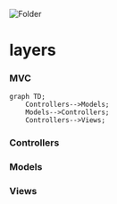 ![Folder](https://github.com/sciola-git/sciola-git.github.io/blob/main/images/icons/folder.svg?raw=true)

# layers

### MVC

```mermaid
graph TD;
    Controllers-->Models;
    Models-->Controllers;
    Controllers-->Views;
```

### Controllers

### Models

### Views
